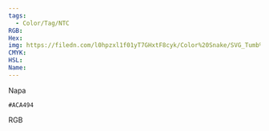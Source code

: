 ```yaml
---
tags:
  - Color/Tag/NTC
RGB:
Hex:
img: https://filedn.com/l0hpzxl1f01yT7GHxtF8cyk/Color%20Snake/SVG_Tumb%20Mass%20No%20Name/ACA494.svg
CMYK:
HSL:
Name:
---
```

Napa
```palette
#ACA494
```
RGB
